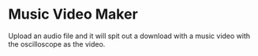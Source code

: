 # Music Video Maker
Upload an audio file and it will spit out a download with a music video with the oscilloscope as the video.
